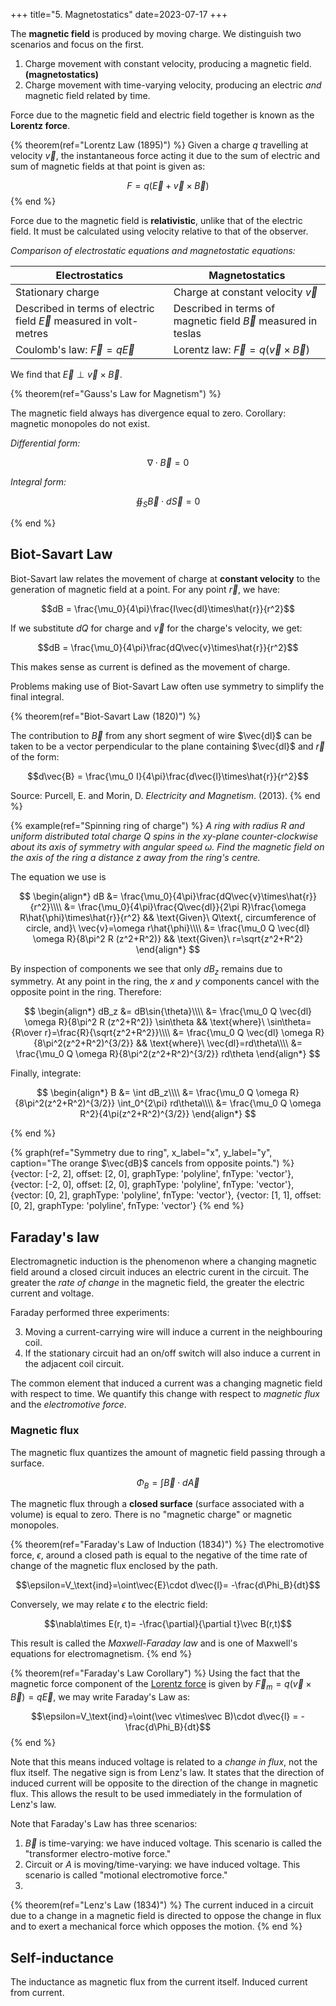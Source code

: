 +++
title="5. Magnetostatics"
date=2023-07-17
+++

The **magnetic field** is produced by moving charge. We distinguish two scenarios and focus on the first.

1. Charge movement with constant velocity, producing a magnetic field. **(magnetostatics)**
2. Charge movement with time-varying velocity, producing an electric _and_ magnetic field related by time.

Force due to the magnetic field and electric field together is known as the **Lorentz force**.

<!-- THEOREM ------------------------------------------------------------->
{% theorem(ref="Lorentz Law (1895)") %}
Given a charge $q$ travelling at velocity $\vec v$, the instantaneous force acting it due to the sum of electric and sum of magnetic fields at that point is given as:

$$F = q(\vec{E} + \vec{v}\times \vec{B})$$
{% end %}
<!-- END THEOREM --------------------------------------------------------->

Force due to the magnetic field is **relativistic**, unlike that of the electric field. It must be calculated using velocity relative to that of the observer.

_Comparison of electrostatic equations and magnetostatic equations:_

|Electrostatics|Magnetostatics|
|---|---|
|Stationary charge|Charge at constant velocity $\vec v$|
|Described in terms of electric field $\vec E$ measured in volt-metres|Described in terms of magnetic field $\vec B$ measured in teslas|
|Coulomb's law: $\vec{F}=q\vec{E}$|Lorentz law: $\vec{F}=q(\vec{v}\times\vec{B})$|

We find that $\vec E \perp \vec{v}\times\vec{B}$.

{% theorem(ref="Gauss's Law for Magnetism") %}

The magnetic field always has divergence equal to zero. Corollary: magnetic monopoles do not exist.

_Differential form:_

$$\nabla\cdot\vec{B}=0$$

_Integral form:_

$$\oiint_S \vec{B}\cdot d\vec{S}=0$$

{% end %}

## Biot-Savart Law

Biot-Savart law relates the movement of charge at **constant velocity** to the generation of magnetic field at a point. For any point $\vec r$, we have:

$$dB = \frac{\mu_0}{4\pi}\frac{I\vec{dl}\times\hat{r}}{r^2}$$

If we substitute $dQ$ for charge and $\vec{v}$ for the charge's velocity, we get:

$$dB = \frac{\mu_0}{4\pi}\frac{dQ\vec{v}\times\hat{r}}{r^2}$$

This makes sense as current is defined as the movement of charge.

Problems making use of Biot-Savart Law often use symmetry to simplify the final integral.

{% theorem(ref="Biot-Savart Law (1820)") %}

The contribution to $\vec B$ from any short segment of wire $\vec{dl}$ can be taken to be a vector perpendicular to the plane containing $\vec{dl}$ and $\vec r$ of the form:

$$d\vec{B} = \frac{\mu_0 I}{4\pi}\frac{d\vec{l}\times\hat{r}}{r^2}$$

Source: Purcell, E. and Morin, D. _Electricity and Magnetism_. (2013).
{% end %}

{% example(ref="Spinning ring of charge") %}
_A ring with radius $R$ and uniform distributed total charge $Q$ spins in the $xy$-plane counter-clockwise about its axis of symmetry with angular speed $\omega$. Find the magnetic field on the axis of the ring a distance $z$ away from the ring's centre._

The equation we use is

$$
\begin{align*}
dB &= \frac{\mu_0}{4\pi}\frac{dQ\vec{v}\times\hat{r}}{r^2}\\\\
&= \frac{\mu_0}{4\pi}\frac{Q\vec{dl}}{2\pi R}\frac{\omega R\hat{\phi}\times\hat{r}}{r^2} && \text{Given}\ Q\text{, circumference of circle, and}\ \vec{v}=\omega r\hat{\phi}\\\\
&= \frac{\mu_0 Q \vec{dl} \omega R}{8\pi^2 R (z^2+R^2)} && \text{Given}\ r=\sqrt{z^2+R^2}
\end{align*}
$$

By inspection of components we see that only $dB_z$ remains due to symmetry. At any point in the ring, the $x$ and $y$ components cancel with the opposite point in the ring. Therefore:

$$
\begin{align*}
dB_z &= dB\sin{\theta}\\\\
&= \frac{\mu_0 Q \vec{dl} \omega R}{8\pi^2 R (z^2+R^2)} \sin\theta && \text{where}\ \sin\theta={R\over r}=\frac{R}{\sqrt{z^2+R^2}}\\\\
&= \frac{\mu_0 Q \vec{dl} \omega R}{8\pi^2(z^2+R^2)^{3/2}} && \text{where}\ \vec{dl}=rd\theta\\\\
&= \frac{\mu_0 Q \omega R}{8\pi^2(z^2+R^2)^{3/2}} rd\theta
\end{align*}
$$

Finally, integrate:

$$
\begin{align*}
B &= \int dB_z\\\\
&= \frac{\mu_0 Q \omega R}{8\pi^2(z^2+R^2)^{3/2}} \int_0^{2\pi} rd\theta\\\\
&= \frac{\mu_0 Q \omega R^2}{4\pi(z^2+R^2)^{3/2}}
\end{align*}
$$

{% end %}

{% graph(ref="Symmetry due to ring", x_label="x", y_label="y", caption="The orange $\vec{dB}$ cancels from opposite points.") %}
{vector: [-2, 2], offset: [2, 0], graphType: 'polyline', fnType: 'vector'},
{vector: [-2, 0], offset: [2, 0], graphType: 'polyline', fnType: 'vector'},
{vector: [0, 2], graphType: 'polyline', fnType: 'vector'},
{vector: [1, 1], offset: [0, 2], graphType: 'polyline', fnType: 'vector'}
{% end %}

## Faraday's law

Electromagnetic induction is the phenomenon where a changing magnetic field around a closed circuit induces an electric curent in the circuit.
The greater the _rate of change_ in the magnetic field, the greater the electric current and voltage.

Faraday performed three experiments:

3. Moving a current-carrying wire will induce a current in the neighbouring coil.
4. If the stationary circuit had an on/off switch will also induce a current in the adjacent coil circuit.

The common element that induced a current was a changing magnetic field with respect to time.
We quantify this change with respect to _magnetic flux_ and the _electromotive force_.

### Magnetic flux

The magnetic flux quantizes the amount of magnetic field passing through a surface.

$$\Phi_B = \int \vec{B}\cdot d\vec{A}$$

The magnetic flux through a **closed surface** (surface associated with a volume) is equal to zero.
There is no "magnetic charge" or magnetic monopoles.

<!-- THEOREM ------------------------------------------------------------->
{% theorem(ref="Faraday's Law of Induction (1834)") %}
The electromotive force, $\epsilon$, around a closed path is equal to the negative of the time rate of change of the magnetic flux enclosed by the path.

$$\epsilon=V_\text{ind}=\oint\vec{E}\cdot d\vec{l}= -\frac{d\Phi_B}{dt}$$

Conversely, we may relate $\epsilon$ to the electric field:

$$\nabla\times E(r, t)= -\frac{\partial}{\partial t}\vec B(r,t)$$

This result is called the _Maxwell-Faraday law_ and is one of Maxwell's equations for electromagnetism.
{% end %}
<!-- END THEOREM --------------------------------------------------------->

<!-- THEOREM ------------------------------------------------------------->
{% theorem(ref="Faraday's Law Corollary") %}
Using the fact that the magnetic force component of the [Lorentz force](./#lorentz-law-1895) is given by $\vec F_m=q(\vec v\times\vec B)=q\vec E$, we may write Faraday's Law as:

$$\epsilon=V_\text{ind}=\oint(\vec v\times\vec B)\cdot d\vec{l} = -\frac{d\Phi_B}{dt}$$
{% end %}
<!-- END THEOREM --------------------------------------------------------->

Note that this means induced voltage is related to a _change in flux_, not the flux itself.
The negative sign is from Lenz's law.
It states that the direction of induced current will be opposite to the direction of the change in magnetic flux.
This allows the result to be used immediately in the formulation of Lenz's law.

Note that Faraday's Law has three scenarios:

1. $\vec B$ is time-varying: we have induced voltage. This scenario is called the "transformer electro-motive force."
2. Circuit or $A$ is moving/time-varying: we have induced voltage. This scenario is called "motional electromotive force."
3. 

<!-- THEOREM ------------------------------------------------------------->
{% theorem(ref="Lenz's Law (1834)") %}
The current induced in a circuit due to a change in a magnetic field is directed to oppose the change in flux and to exert a mechanical force which opposes the motion.
{% end %}
<!-- END THEOREM --------------------------------------------------------->

## Self-inductance

The inductance as magnetic flux from the current itself. Induced current from current.


